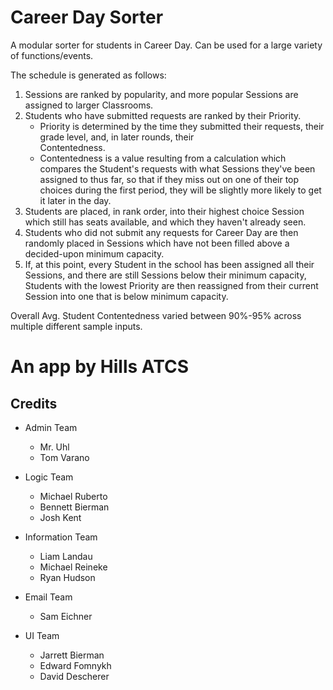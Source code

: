 # Career Day Sorter
A modular sorter for students in Career Day. Can be used for a large variety of functions/events.

The schedule is generated as follows:
1. Sessions are ranked by popularity, and more popular Sessions are assigned to larger Classrooms.
2. Students who have submitted requests are ranked by their Priority.
    - Priority is determined by the time they submitted their requests, their grade level, and, in later rounds, their    
      Contentedness.
    - Contentedness is a value resulting from a calculation which compares the Student's requests with what Sessions
    they've been assigned to thus far, so that if they miss out on one of their top choices during the first period,
    they will be slightly more likely to get it later in the day.
3. Students are placed, in rank order, into their highest choice Session which still has seats available, and which they 
   haven't already seen.
4. Students who did not submit any requests for Career Day are then randomly placed in Sessions which have not been filled 
   above a decided-upon minimum capacity.
5. If, at this point, every Student in the school has been assigned all their Sessions, and there are still Sessions below their minimum capacity, Students with the lowest Priority are then reassigned from their current Session into one that is below minimum capacity.

Overall Avg. Student Contentedness varied between 90%-95% across multiple different sample inputs.

<h1>An app by Hills ATCS</h1>
<h2>Credits</h2>

* Admin Team
    - Mr. Uhl
    - Tom Varano
	
* Logic Team
    - Michael Ruberto
    - Bennett Bierman
    - Josh Kent
	
* Information Team
    - Liam Landau
    - Michael Reineke
    - Ryan Hudson
	
* Email Team
    - Sam Eichner
	
* UI Team
    - Jarrett Bierman
    - Edward Fomnykh
    - David Descherer
